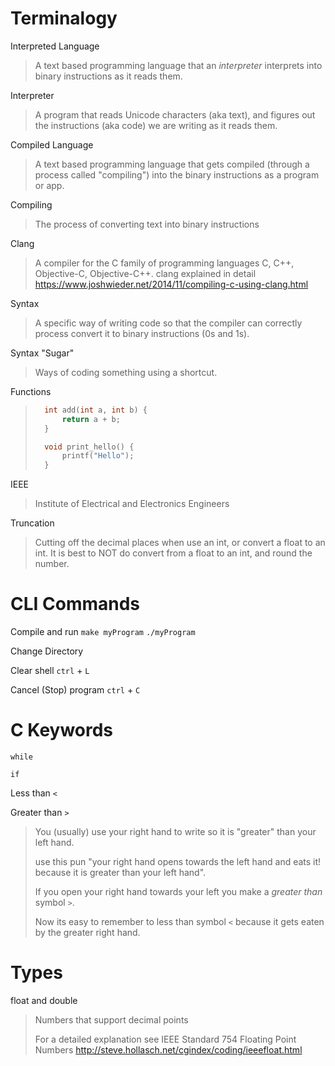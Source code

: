 # Terminalogy
Interpreted Language
> A text based programming language that an *interpreter* interprets into binary instructions as it reads them.

Interpreter
> A program that reads Unicode characters (aka text), and figures out the instructions (aka code) we are writing as it reads them.

Compiled Language
> A text based programming language that gets compiled (through a process called "compiling") into the binary instructions as a program or app.

Compiling
> The process of converting text into binary instructions

Clang
> A compiler for the C family of programming languages C, C++, Objective-C, Objective-C++.
> clang explained in detail https://www.joshwieder.net/2014/11/compiling-c-using-clang.html

Syntax
> A specific way of writing code so that the compiler can correctly process convert it to binary instructions (0s and 1s).

Syntax "Sugar"
> Ways of coding something using a shortcut.

Functions
> ```c
>   int add(int a, int b) {
>       return a + b;
>   }
> ```
> ```c
>   void print_hello() {
>       printf("Hello");
>   }
> ```

IEEE
> Institute of Electrical and Electronics Engineers

Truncation
> Cutting off the decimal places when use an int, or convert a float to an int. It is best to NOT do convert from a float to an int, and round the number. 

# CLI Commands

Compile and run
`make myProgram`
`./myProgram`

Change Directory

Clear shell
`ctrl` + `L`

Cancel (Stop) program
`ctrl` + `C`

# C Keywords
`while`

`if`

Less than
`<`

Greater than
`>`

> You (usually) use your right hand to write so it is "greater" than your left hand.
> 
> use this pun "your right hand opens towards the left hand and eats it! because it is greater than your left hand".
> 
> If you open your right hand towards your left you make a *greater than* symbol `>`.
> 
> Now its easy to remember to less than symbol `<` because it gets eaten by the greater right hand.

# Types
float and double
> Numbers that support decimal points
> 
> For a detailed explanation see
> IEEE Standard 754 Floating Point Numbers http://steve.hollasch.net/cgindex/coding/ieeefloat.html